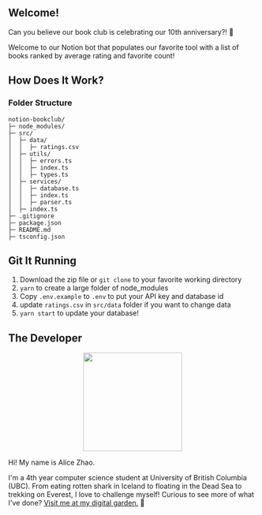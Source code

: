 ## Welcome!

Can you believe our book club is celebrating our 10th anniversary?! 🎉

Welcome to our Notion bot that populates our favorite tool with a list of books ranked by average rating and favorite count!

## How Does It Work?

### Folder Structure

```
notion-bookclub/
├─ node_modules/
├─ src/
│  ├─ data/
│  │  ├─ ratings.csv
│  ├─ utils/
│  │  ├─ errors.ts
│  │  ├─ index.ts
│  │  ├─ types.ts
│  ├─ services/
│  │  ├─ database.ts
│  │  ├─ index.ts
│  │  ├─ parser.ts
│  ├─ index.ts
├─ .gitignore
├─ package.json
├─ README.md
├─ tsconfig.json
```

## Git It Running

1. Download the zip file or `git clone` to your favorite working directory
2. `yarn` to create a large folder of node_modules
3. Copy `.env.example` to `.env` to put your API key and database id
4. update `ratings.csv` in `src/data` folder if you want to change data
5. `yarn start` to update your database!

## The Developer

<p align="center">
<img src="https://user-images.githubusercontent.com/66543449/193435467-81c261f5-07a3-4e09-8942-e7391a998ec7.png" width="200" />
</p>

Hi! My name is Alice Zhao.

I'm a 4th year computer science student at University of British Columbia (UBC). From eating rotten shark in Iceland to floating in the Dead Sea to trekking on Everest, I love to challenge myself! Curious to see more of what I've done? [Visit me at my digital garden.](https://alicezhao.com) 🌱
